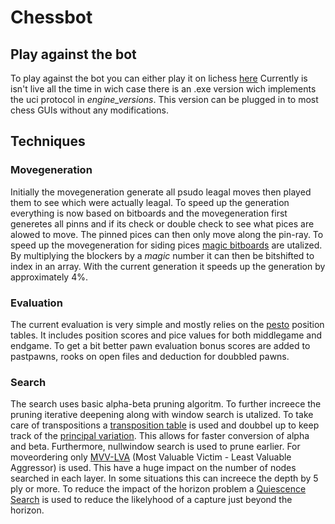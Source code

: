 # Chessbot

## Play against the bot
To play against the bot you can either play it on lichess [here](https://lichess.org/@/Alpha-Beta-Bot) Currently is isn't live all the time in wich case there is an .exe version wich implements the uci protocol in _engine_versions_. This version can be plugged in to most chess GUIs without any modifications.


## Techniques
### Movegeneration
Initially the movegeneration generate all psudo leagal moves then played them to see which were actually leagal. To speed up the generation everything is now based on bitboards and the movegeneration first generetes all pinns and if its check or double check to see what pices are alowed to move. The pinned pices can then only move along the pin-ray. To speed up the movegeneration for siding pices [magic bitboards](https://www.chessprogramming.org/Magic_Bitboards) are utalized. By multiplying the blockers by a _magic_ number it can then be bitshifted to index in an array. With the current generation it speeds up the generation by approximately 4%. 

### Evaluation
The current evaluation is very simple and mostly relies on the [pesto](https://www.chessprogramming.org/PeSTO%27s_Evaluation_Function) position tables. It includes position scores and pice values for both middlegame and endgame. To get a bit better pawn evaluation bonus scores are added to pastpawns, rooks on open files and deduction for doubbled pawns.

### Search
The search uses basic alpha-beta pruning algoritm. To further increece the pruning iterative deepening along with window search is utalized. To take care of transpositions a [transposition table](https://web.archive.org/web/20071031100051/http://www.brucemo.com/compchess/programming/hashing.htm) is used and doubbel up to keep track of the [principal variation](https://www.chessprogramming.org/Principal_Variation_Search). This allows for faster conversion of alpha and beta. Furthermore, nullwindow search is used to prune earlier. For moveordering only [MVV-LVA](https://www.chessprogramming.org/MVV-LVA) (Most Valuable Victim - Least Valuable Aggressor) is used. This have a huge impact on the number of nodes searched in each layer. In some situations this can increece the depth by 5 ply or more. To reduce the impact of the horizon problem a [Quiescence Search](https://www.chessprogramming.org/Quiescence_Search) is used to reduce the likelyhood of a capture just beyond the horizon. 